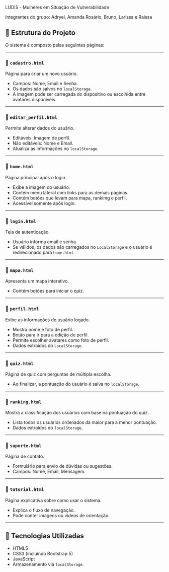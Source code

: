 LUDIS - Mulheres em Situação de Vulnerabilidade

Integrantes do grupo: Adryel, Amanda Rosário, Bruno, Larissa e Raissa


## 📁 Estrutura do Projeto

O sistema é composto pelas seguintes páginas:

---

### 📄 `cadastro.html`
Página para criar um novo usuário.
- Campos: Nome, Email e Senha.
- Os dados são salvos no `localStorage`.
- A imagem pode ser carregada do dispositivo ou escolhida entre avatares disponíveis.

---

### 📄 `editar_perfil.html`
Permite alterar dados do usuário.
- Editáveis: Imagem de perfil.
- Não editáveis: Nome e Email.
- Atualiza as informações no `localStorage`.

---

### 📄 `home.html`
Página principal após o login.
- Exibe a imagem do usuário.
- Contém menu lateral com links para as demais páginas.
- Contém botões que levam para mapa, rankimg e perfil.
- Acessível somente após login.

---

### 📄 `login.html`
Tela de autenticação.
- Usuário informa email e senha.
- Se válidos, os dados são carregados no `LocalStorage` e o usuário é redirecionado para `home.html`.

---

### 📄 `mapa.html`
Apresenta um mapa interativo.
- Contém botões para iniciar o quiz.

---

### 📄 `perfil.html`
Exibe as informações do usuário logado.
- Mostra nome e foto de perfil.
- Botão para ir para a edição de perfil.
- Permite escolher avatares como foto de perfil.
- Dados extraídos do `LocalStorage`.

---

### 📄 `quiz.html`
Página de quiz com perguntas de múltipla escolha.
- Ao finalizar, a pontuação do usuário é salva no `localStorage`.

---

### 📄 `ranking.html`
Mostra a classificação dos usuários com base na pontuação do quiz.
- Lista todos os usuários ordenados da maior para a menor pontuação.
- Dados extraídos do `localStorage`.

---

### 📄 `suporte.html`
Página de contato.
- Formulário para envio de dúvidas ou sugestões.
- Campos: Nome, Email, Mensagem.

---

### 📄 `tutorial.html`
Página explicativa sobre como usar o sistema.
- Explica o fluxo de navegação.
- Pode conter imagens ou vídeos de orientação.

---

## 🧠 Tecnologias Utilizadas

- HTML5
- CSS3 (incluindo Bootstrap 5)
- JavaScript
- Armazenamento via `localStorage`.
